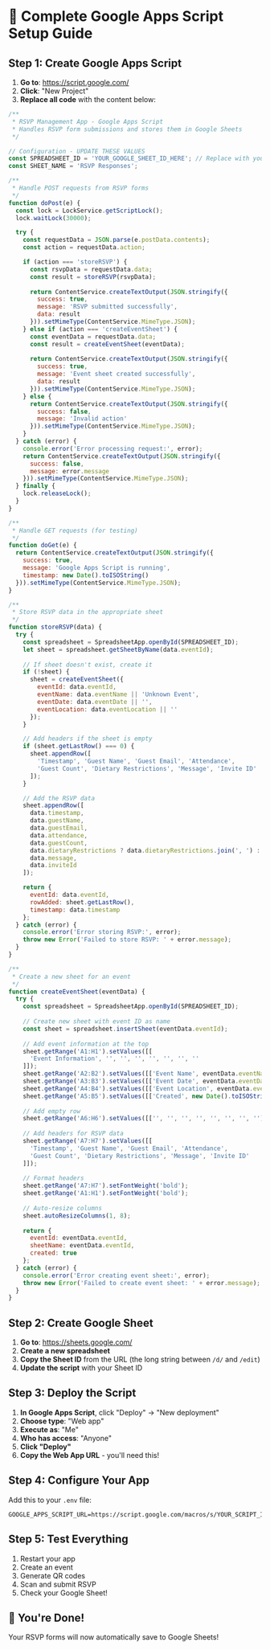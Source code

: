 # 🚀 Complete Google Apps Script Setup Guide

## Step 1: Create Google Apps Script

1. **Go to**: https://script.google.com/
2. **Click**: "New Project"
3. **Replace all code** with the content below:

```javascript
/**
 * RSVP Management App - Google Apps Script
 * Handles RSVP form submissions and stores them in Google Sheets
 */

// Configuration - UPDATE THESE VALUES
const SPREADSHEET_ID = 'YOUR_GOOGLE_SHEET_ID_HERE'; // Replace with your actual Google Sheet ID
const SHEET_NAME = 'RSVP Responses';

/**
 * Handle POST requests from RSVP forms
 */
function doPost(e) {
  const lock = LockService.getScriptLock();
  lock.waitLock(30000);

  try {
    const requestData = JSON.parse(e.postData.contents);
    const action = requestData.action;

    if (action === 'storeRSVP') {
      const rsvpData = requestData.data;
      const result = storeRSVP(rsvpData);
      
      return ContentService.createTextOutput(JSON.stringify({
        success: true,
        message: 'RSVP submitted successfully',
        data: result
      })).setMimeType(ContentService.MimeType.JSON);
    } else if (action === 'createEventSheet') {
      const eventData = requestData.data;
      const result = createEventSheet(eventData);
      
      return ContentService.createTextOutput(JSON.stringify({
        success: true,
        message: 'Event sheet created successfully',
        data: result
      })).setMimeType(ContentService.MimeType.JSON);
    } else {
      return ContentService.createTextOutput(JSON.stringify({
        success: false,
        message: 'Invalid action'
      })).setMimeType(ContentService.MimeType.JSON);
    }
  } catch (error) {
    console.error('Error processing request:', error);
    return ContentService.createTextOutput(JSON.stringify({
      success: false,
      message: error.message
    })).setMimeType(ContentService.MimeType.JSON);
  } finally {
    lock.releaseLock();
  }
}

/**
 * Handle GET requests (for testing)
 */
function doGet(e) {
  return ContentService.createTextOutput(JSON.stringify({
    success: true,
    message: 'Google Apps Script is running',
    timestamp: new Date().toISOString()
  })).setMimeType(ContentService.MimeType.JSON);
}

/**
 * Store RSVP data in the appropriate sheet
 */
function storeRSVP(data) {
  try {
    const spreadsheet = SpreadsheetApp.openById(SPREADSHEET_ID);
    let sheet = spreadsheet.getSheetByName(data.eventId);
    
    // If sheet doesn't exist, create it
    if (!sheet) {
      sheet = createEventSheet({
        eventId: data.eventId,
        eventName: data.eventName || 'Unknown Event',
        eventDate: data.eventDate || '',
        eventLocation: data.eventLocation || ''
      });
    }

    // Add headers if the sheet is empty
    if (sheet.getLastRow() === 0) {
      sheet.appendRow([
        'Timestamp', 'Guest Name', 'Guest Email', 'Attendance', 
        'Guest Count', 'Dietary Restrictions', 'Message', 'Invite ID'
      ]);
    }

    // Add the RSVP data
    sheet.appendRow([
      data.timestamp,
      data.guestName,
      data.guestEmail,
      data.attendance,
      data.guestCount,
      data.dietaryRestrictions ? data.dietaryRestrictions.join(', ') : '',
      data.message,
      data.inviteId
    ]);

    return {
      eventId: data.eventId,
      rowAdded: sheet.getLastRow(),
      timestamp: data.timestamp
    };
  } catch (error) {
    console.error('Error storing RSVP:', error);
    throw new Error('Failed to store RSVP: ' + error.message);
  }
}

/**
 * Create a new sheet for an event
 */
function createEventSheet(eventData) {
  try {
    const spreadsheet = SpreadsheetApp.openById(SPREADSHEET_ID);
    
    // Create new sheet with event ID as name
    const sheet = spreadsheet.insertSheet(eventData.eventId);
    
    // Add event information at the top
    sheet.getRange('A1:H1').setValues([[
      'Event Information', '', '', '', '', '', '', ''
    ]]);
    sheet.getRange('A2:B2').setValues([['Event Name', eventData.eventName]]);
    sheet.getRange('A3:B3').setValues([['Event Date', eventData.eventDate]]);
    sheet.getRange('A4:B4').setValues([['Event Location', eventData.eventLocation]]);
    sheet.getRange('A5:B5').setValues([['Created', new Date().toISOString()]]);
    
    // Add empty row
    sheet.getRange('A6:H6').setValues([['', '', '', '', '', '', '', '']]);
    
    // Add headers for RSVP data
    sheet.getRange('A7:H7').setValues([[
      'Timestamp', 'Guest Name', 'Guest Email', 'Attendance', 
      'Guest Count', 'Dietary Restrictions', 'Message', 'Invite ID'
    ]]);
    
    // Format headers
    sheet.getRange('A7:H7').setFontWeight('bold');
    sheet.getRange('A1:H1').setFontWeight('bold');
    
    // Auto-resize columns
    sheet.autoResizeColumns(1, 8);
    
    return {
      eventId: eventData.eventId,
      sheetName: eventData.eventId,
      created: true
    };
  } catch (error) {
    console.error('Error creating event sheet:', error);
    throw new Error('Failed to create event sheet: ' + error.message);
  }
}
```

## Step 2: Create Google Sheet

1. **Go to**: https://sheets.google.com/
2. **Create a new spreadsheet**
3. **Copy the Sheet ID** from the URL (the long string between `/d/` and `/edit`)
4. **Update the script** with your Sheet ID

## Step 3: Deploy the Script

1. **In Google Apps Script**, click "Deploy" → "New deployment"
2. **Choose type**: "Web app"
3. **Execute as**: "Me"
4. **Who has access**: "Anyone"
5. **Click "Deploy"**
6. **Copy the Web App URL** - you'll need this!

## Step 4: Configure Your App

Add this to your `.env` file:
```
GOOGLE_APPS_SCRIPT_URL=https://script.google.com/macros/s/YOUR_SCRIPT_ID/exec
```

## Step 5: Test Everything

1. Restart your app
2. Create an event
3. Generate QR codes
4. Scan and submit RSVP
5. Check your Google Sheet!

## 🎉 You're Done!

Your RSVP forms will now automatically save to Google Sheets!






